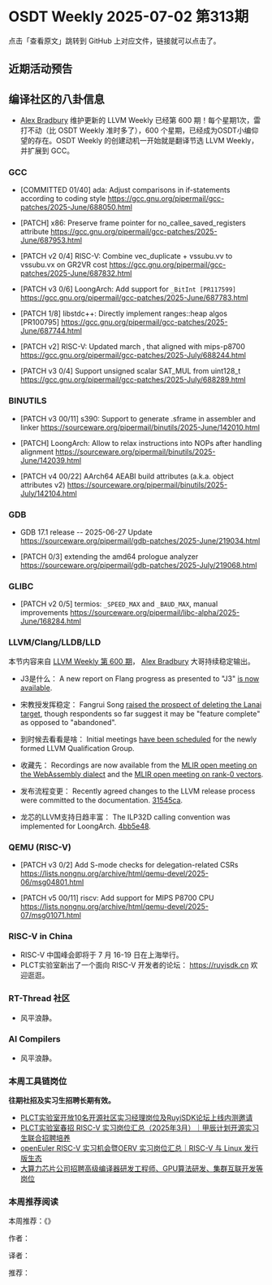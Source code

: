 # OSDT Weekly 2025-07-02 第313期

点击「查看原文」跳转到 GitHub 上对应文件，链接就可以点击了。

## 近期活动预告

## 编译社区的八卦信息

- [Alex Bradbury](https://www.linkedin.com/in/alex-bradbury/) 维护更新的 LLVM Weekly 已经第 600 期！每个星期1次，雷打不动（比 OSDT Weekly 准时多了），600 个星期，已经成为OSDT小编仰望的存在。OSDT Weekly 的创建动机一开始就是翻译节选 LLVM Weekly，并扩展到 GCC。

### GCC

- [COMMITTED 01/40] ada: Adjust comparisons in if-statements according to coding style
  https://gcc.gnu.org/pipermail/gcc-patches/2025-June/688050.html

- [PATCH] x86: Preserve frame pointer for no_callee_saved_registers attribute
  https://gcc.gnu.org/pipermail/gcc-patches/2025-June/687953.html

- [PATCH v2 0/4] RISC-V: Combine vec_duplicate + vssubu.vv to vssubu.vx on GR2VR cost
  https://gcc.gnu.org/pipermail/gcc-patches/2025-June/687832.html

- [PATCH v3 0/6] LoongArch: Add support for `_BitInt [PR117599]`
  https://gcc.gnu.org/pipermail/gcc-patches/2025-June/687783.html

- [PATCH 1/8] libstdc++: Directly implement ranges::heap algos [PR100795]
  https://gcc.gnu.org/pipermail/gcc-patches/2025-June/687744.html

- [PATCH v2] RISC-V: Updated march , that aligned with mips-p8700
  https://gcc.gnu.org/pipermail/gcc-patches/2025-July/688244.html

- [PATCH v3 0/4] Support unsigned scalar SAT_MUL from uint128_t
  https://gcc.gnu.org/pipermail/gcc-patches/2025-July/688289.html

### BINUTILS

- [PATCH v3 00/11] s390: Support to generate .sframe in assembler and linker
  https://sourceware.org/pipermail/binutils/2025-June/142010.html

- [PATCH] LoongArch: Allow to relax instructions into NOPs after handling alignment
  https://sourceware.org/pipermail/binutils/2025-June/142039.html

- [PATCH v4 00/22] AArch64 AEABI build attributes (a.k.a. object attributes v2)
  https://sourceware.org/pipermail/binutils/2025-July/142104.html

### GDB

- GDB 17.1 release -- 2025-06-27 Update
  https://sourceware.org/pipermail/gdb-patches/2025-June/219034.html

- [PATCH 0/3] extending the amd64 prologue analyzer
  https://sourceware.org/pipermail/gdb-patches/2025-July/219068.html

### GLIBC

- [PATCH v2 0/5] termios: `_SPEED_MAX` and `_BAUD_MAX`, manual improvements
  https://sourceware.org/pipermail/libc-alpha/2025-June/168284.html

### LLVM/Clang/LLDB/LLD

本节内容来自 [LLVM Weekly 第 600 期](http://llvmweekly.org/issue/600)，
[Alex Bradbury](https://www.linkedin.com/in/alex-bradbury/) 大哥持续稳定输出。

* J3是什么： A new report on Flang progress as presented to "J3" [is now available](https://discourse.llvm.org/t/flang-liaison-report-to-j3/68468/9).

* 宋教授发挥稳定： Fangrui Song [raised the prospect of deleting the Lanai target](https://discourse.llvm.org/t/delete-llvm-lib-target-lanai/87060), though respondents so far suggest it may be "feature complete" as opposed to "abandoned".

* 到时候去看看是啥： Initial meetings [have been scheduled](https://discourse.llvm.org/t/rfc-proposal-to-establish-a-safety-group-in-llvm/86916/52) for the newly formed LLVM Qualification Group.

* 收藏先： Recordings are now available from the [MLIR open meeting on the WebAssembly dialect](https://discourse.llvm.org/t/mlir-open-meeting-webassembly-dialect/86928/2) and the [MLIR open meeting on rank-0 vectors](https://discourse.llvm.org/t/mlir-open-meeting-rank-0-vectors/86769/6).

* 发布流程变更： Recently agreed changes to the LLVM release process were committed to the documentation.
  [31545ca](https://github.com/llvm/llvm-project/commit/31545ca5f467).

* 龙芯的LLVM支持日趋丰富： The ILP32D calling convention was implemented for LoongArch.
  [4bb5e48](https://github.com/llvm/llvm-project/commit/4bb5e48fb933).

### QEMU (RISC-V)

- [PATCH v3 0/2] Add S-mode checks for delegation-related CSRs
  https://lists.nongnu.org/archive/html/qemu-devel/2025-06/msg04801.html

- [PATCH v5 00/11] riscv: Add support for MIPS P8700 CPU
  https://lists.nongnu.org/archive/html/qemu-devel/2025-07/msg01071.html

### RISC-V in China

- RISC-V 中国峰会即将于 7 月 16-19 日在上海举行。
- PLCT实验室新出了一个面向 RISC-V 开发者的论坛： https://ruyisdk.cn 欢迎逛逛。

### RT-Thread 社区

- 风平浪静。

### AI Compilers

- 风平浪静。

### 本周工具链岗位

**往期社招及实习生招聘长期有效。**

- [PLCT实验室开放10名开源社区实习经理岗位及RuyiSDK论坛上线内测邀请](https://mp.weixin.qq.com/s/YeBq6GIs1zx1tFbDUCVogw)
- [PLCT实验室春招 RISC-V 实习岗位汇总（2025年3月）｜甲辰计划开源实习生联合招聘培养](https://mp.weixin.qq.com/s/no5v_YeGI3LUE7mYv5wUpQ)
- [openEuler RISC-V 实习机会暨OERV 实习岗位汇总｜RISC-V 与 Linux 发行版生态](https://mp.weixin.qq.com/s/87XEhORtte_iTTZqjinX2g)
- [大算力芯片公司招聘高级编译器研发工程师、GPU算法研发、集群互联开发等岗位](https://mp.weixin.qq.com/s/ONoNJ5jZmL794AdtlHrDuQ)

### 本周推荐阅读

本周推荐：《》

作者：

译者：

推荐：

